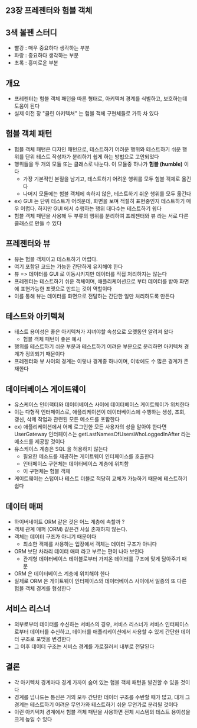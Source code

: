 ## 23장 프레젠터와 험블 객체

## 3색 볼펜 스터디
- 빨강 : 매우 중요하다 생각하는 부분
- 파랑 : 중요하다 생각하는 부분
- 초록 : 흥미로운 부분

## 개요
- 프레젠터는 험블 객체 패턴을 따른 형태로, 아키텍처 경계를 식별하고, 보호하는데 도움이 된다
- 실제 이전 장 "클린 아키텍쳐" 는 험블 객체 구현체들로 가득 차 있다

## 험블 객체 패턴
- 험블 객체 패턴은 디자인 패턴으로, 테스트하기 어려운 행위와 테스트하기 쉬운 행위를 단위 테스트 작성자가 분리하기 쉽게 하는 방법으로 고안되었다
- 행위들을 두 개의 모듈 또는 클래스로 나눈다. 이 모듈중 하나가 **험블 (humble)** 이다
  - 가장 기본적인 본질을 남기고, 테스트하기 어려운 행위를 모두 험블 객체로 옮긴다
  - 나머지 모듈에는 험블 객체에 속하지 않은, 테스트하기 쉬운 행위를 모두 옮긴다
- ex) GUI 는 단위 테스트가 어려운데, 화면을 보며 적절히 표현중인지 테스트하기 매우 어렵다. 하지만 GUI 에서 수행하는 행위 대다수는 테스트하기 쉽다
- 험블 객체 패턴을 사용해 두 부류의 행위를 분리하여 프레젠터와 뷰 라는 서로 다른 클래스로 만들 수 있다

## 프레젠터와 뷰
- 뷰는 험블 객체이고 테스트하기 어렵다.
- 여기 포함된 코드는 가능한 간단하게 유지해야 한다
- 뷰 => 데이터를 GUI 로 이동시키지만 데이터를 직접 처리하지는 않는다
- 프레젠터는 테스트하기 쉬운 객체이며, 애플리케이션으로 부터 데이터를 받아 화면에 표현가능한 포맷으로 만드는 것이 역할이다
- 이를 통해 뷰는 데이터를 화면으로 전달하는 간단한 일만 처리하도록 만든다

## 테스트와 아키텍쳐
- 테스트 용이성은 좋은 아키텍쳐가 지녀야할 속성으로 오랫동안 알려져 왔다
  - 험블 객체 패턴이 좋은 예시
- 행위를 테스트하기 쉬운 부분과 테스트하기 어려운 부분으로 분리하면 아키텍쳐 경계가 정의되기 때문이다
- 프레젠터와 뷰 사이의 경계는 이렇나 경계중 하나이며, 이밖에도 수 많은 경계가 존재한다

## 데이터베이스 게이트웨이
- 유스케이스 인터랙터와 데이터베이스 사이에 데이터베이스 게이트웨이가 위치한다
- 이는 다형적 인터페이스로, 애플리케이션이 데이터베이스에 수행하는 생성, 조회, 갱신, 삭제 작업과 관련된 모든 메소드를 포함한다
- ex) 애플리케이션에서 어제 로그인한 모든 사용자의 성을 알아야 한다면 UserGateway 인터페이스는 getLastNamesOfUsersWhoLoggedInAfter 라는 메소드를 제공할 것이다
- 유스케이스 계층은 SQL 을 허용하지 않는다
  - 필요한 메소드를 제공하는 게이트웨이 인터페이스를 호출한다
  - 인터페이스 구현체는 데이터베이스 계층에 위치함
  - 이 구현체는 험블 객체
- 게이트웨이는 스텁이나 테스트 더블로 적당히 교체가 가능하기 때문에 테스트하기 쉽다

## 데이터 매퍼
- 하이버네이트 ORM 같은 것은 어느 계층에 속할까 ?
- 객체 관계 매퍼 (ORM) 같은건 사실 존재하지 않는다.
- 객체는 데이터 구조가 아니기 때문이다
  - 최소한 객체를 사용하는 입장에서 객체는 데이터 구조가 아니다
- ORM 보단 차라리 데이터 매퍼 라고 부르는 편이 나아 보인다
  - 관계형 데이터베이스 테이블로부터 가져온 데이터를 구조에 맞게 담아주기 때문
- ORM 은 데이터베이스 계층에 위치해야 한다
- 실제로 ORM 은 게이트웨이 인터페이스와 데이터베이스 사이에서 일종의 또 다른 험블 객체 경계를 형성한다

## 서비스 리스너
- 외부로부터 데이터를 수신하는 서비스의 경우, 서비스 리스너가 서비스 인터페이스로부터 데이터를 수신하고, 데이터를 애플리케이션에서 사용할 수 있게 간단한 데이터 구조로 포맷을 변경한다
- 그 이후 데이터 구조는 서비스 경계를 가로질러서 내부로 전달된다

## 결론
- 각 아키텍처 경계마다 경계 가까이 숨어 있는 험블 객체 패턴을 발견할 수 있을 것이다
- 경계를 넘나드는 통신은 거의 모두 간단한 데이터 구조를 수반할 때가 많고, 대개 그 경계는 테스트하기 어려운 무언가와 테스트하기 쉬운 무언가로 분리될 것이다
- 이런 아키텍처 경계에서 험블 객체 패턴을 사용하면 전체 시스템의 테스트 용이성을 크게 높일 수 있다